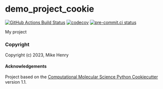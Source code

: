 demo_project_cookie
==============================
[//]: # (Badges)
[![GitHub Actions Build Status](https://github.com/REPLACE_WITH_OWNER_ACCOUNT/demo_project_cookie/workflows/CI/badge.svg)](https://github.com/REPLACE_WITH_OWNER_ACCOUNT/demo_project_cookie/actions?query=workflow%3ACI)
[![codecov](https://codecov.io/gh/REPLACE_WITH_OWNER_ACCOUNT/demo_project_cookie/branch/main/graph/badge.svg)](https://codecov.io/gh/REPLACE_WITH_OWNER_ACCOUNT/demo_project_cookie/branch/main)
[![pre-commit.ci status](https://results.pre-commit.ci/badge/github/mikemhenry/demo-project-cookie/main.svg)](https://results.pre-commit.ci/latest/github/mikemhenry/demo-project-cookie/main)

My project

### Copyright

Copyright (c) 2023, Mike Henry


#### Acknowledgements
 
Project based on the 
[Computational Molecular Science Python Cookiecutter](https://github.com/molssi/cookiecutter-cms) version 1.1.
